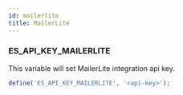 ```yaml
---
id: mailerlite
title: MailerLite
---
```


### ES_API_KEY_MAILERLITE

This variable will set MailerLite integration api key.

```php
define('ES_API_KEY_MAILERLITE', '<api-key>');
```
